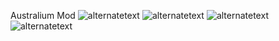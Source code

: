 Australium Mod
<img src="https://cdn.discordapp.com/attachments/876980365623967815/1152393505252061228/australiumtitle.png" alt="alternatetext">
<img src="https://cdn.discordapp.com/attachments/876980365623967815/1152406053842075739/australiumore.png" alt="alternatetext">
<img src="https://cdn.discordapp.com/attachments/876980365623967815/1152393504983633940/australiumpan.png" alt="alternatetext">
<img src="https://cdn.discordapp.com/attachments/876980365623967815/1152395783077888100/australiumknife.png" alt="alternatetext">